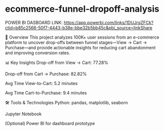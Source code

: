 # ecommerce-funnel-dropoff-analysis

POWER BI DASBOARD LINK: https://app.powerbi.com/links/1DUJrqZFCk?ctid=b85c2566-50f7-4443-b38e-bbe32b5bb45c&pbi_source=linkShare

🚀 Overview
This project analyzes 100K+ user sessions from an e-commerce platform to uncover drop-offs between funnel stages—View → Cart → Purchase—and provide actionable insights for reducing cart abandonment and improving conversion rates.

📊 Key Insights
Drop-off from View → Cart: 77.28%

Drop-off from Cart → Purchase: 82.82%

Avg Time View-to-Cart: 5.2 minutes

Avg Time Cart-to-Purchase: 9.4 minutes

🛠️ Tools & Technologies
Python: pandas, matplotlib, seaborn

Jupyter Notebook

(Optional) Power BI for dashboard prototype

